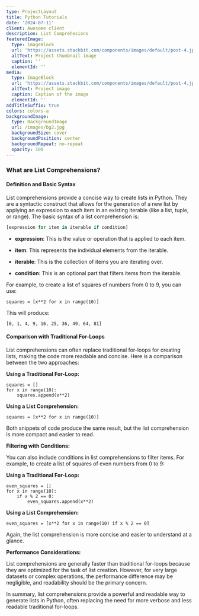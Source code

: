 ```yaml
---
type: ProjectLayout
title: Python Tutorials
date: '2024-07-11'
client: Awesome client
description: List Comprehesions
featuredImage:
  type: ImageBlock
  url: 'https://assets.stackbit.com/components/images/default/post-4.jpeg'
  altText: Project thumbnail image
  caption: ''
  elementId: ''
media:
  type: ImageBlock
  url: 'https://assets.stackbit.com/components/images/default/post-4.jpeg'
  altText: Project image
  caption: Caption of the image
  elementId: ''
addTitleSuffix: true
colors: colors-a
backgroundImage:
  type: BackgroundImage
  url: /images/bg2.jpg
  backgroundSize: cover
  backgroundPosition: center
  backgroundRepeat: no-repeat
  opacity: 100
---
```

### What are List Comprehensions?

#### Definition and Basic Syntax

List comprehensions provide a concise way to create lists in Python. They are a syntactic construct that allows for the generation of a new list by applying an expression to each item in an existing iterable (like a list, tuple, or range). The basic syntax of a list comprehension is:

```python
[expression for item in iterable if condition]
```

*   **expression**: This is the value or operation that is applied to each item.

*   **item**: This represents the individual elements from the iterable.

*   **iterable**: This is the collection of items you are iterating over.

*   **condition**: This is an optional part that filters items from the iterable.

For example, to create a list of squares of numbers from 0 to 9, you can use:

```
squares = [x**2 for x in range(10)]
```

This will produce:

```
[0, 1, 4, 9, 16, 25, 36, 49, 64, 81]
```

#### Comparison with Traditional For-Loops

List comprehensions can often replace traditional for-loops for creating lists, making the code more readable and concise. Here is a comparison between the two approaches:

**Using a Traditional For-Loop:**

```
squares = []
for x in range(10):
    squares.append(x**2)
```

**Using a List Comprehension:**

```
squares = [x**2 for x in range(10)]
```

Both snippets of code produce the same result, but the list comprehension is more compact and easier to read.

**Filtering with Conditions:**

You can also include conditions in list comprehensions to filter items. For example, to create a list of squares of even numbers from 0 to 9:

**Using a Traditional For-Loop:**

```
even_squares = []
for x in range(10):
    if x % 2 == 0:
        even_squares.append(x**2)
```

**Using a List Comprehension:**

```
even_squares = [x**2 for x in range(10) if x % 2 == 0]
```

Again, the list comprehension is more concise and easier to understand at a glance.

**Performance Considerations:**

List comprehensions are generally faster than traditional for-loops because they are optimized for the task of list creation. However, for very large datasets or complex operations, the performance difference may be negligible, and readability should be the primary concern.

In summary, list comprehensions provide a powerful and readable way to generate lists in Python, often replacing the need for more verbose and less readable traditional for-loops.
